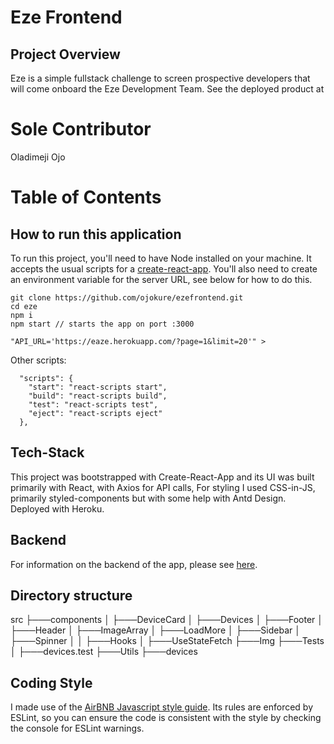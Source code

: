 # Eze Frontend

## Project Overview

Eze is a simple fullstack challenge to screen prospective developers that will come onboard the Eze Development Team.
See the deployed product at

 <!-- [eze.com](https://www.eze.com). -->

# Sole Contributor

Oladimeji Ojo

# Table of Contents

## How to run this application

To run this project, you'll need to have Node installed on your machine. It accepts the usual scripts for a [create-react-app](https://github.com/facebook/create-react-app). You'll also need to create an environment variable for the server URL, see below for how to do this.

```
git clone https://github.com/ojokure/ezefrontend.git
cd eze
npm i
npm start // starts the app on port :3000

"API_URL='https://eaze.herokuapp.com/?page=1&limit=20'" >

```

Other scripts:

```
  "scripts": {
    "start": "react-scripts start",
    "build": "react-scripts build",
    "test": "react-scripts test",
    "eject": "react-scripts eject"
  },
```

## Tech-Stack

This project was bootstrapped with Create-React-App and its UI was built primarily with React, with Axios for API calls, For styling I used CSS-in-JS, primarily styled-components but with some help with Antd Design. Deployed with Heroku.

## Backend

For information on the backend of the app, please see [here](https://github.com/ojokure/ezebackend.git).

## Directory structure

src
├───components
│ ├───DeviceCard
│ ├───Devices
│ ├───Footer
│ ├───Header
│ ├───ImageArray
│ ├───LoadMore
│ ├───Sidebar
│ ├───Spinner
│
│
├───Hooks
│ ├───UseStateFetch
├───Img
├───Tests
│ ├───devices.test
├───Utils
├───devices

## Coding Style

I made use of the [AirBNB Javascript style guide](https://github.com/airbnb/javascript). Its rules are enforced by ESLint, so you can ensure the code is consistent with the style by checking the console for ESLint warnings.
